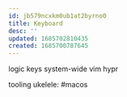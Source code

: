 ```yaml
---
id: jb579ncxkm0ub1at2byrno0
title: Keyboard
desc: ''
updated: 1685702810435
created: 1685700787645
---
```


logic keys
system-wide vim
hypr

tooling
  ukelele: #macos
